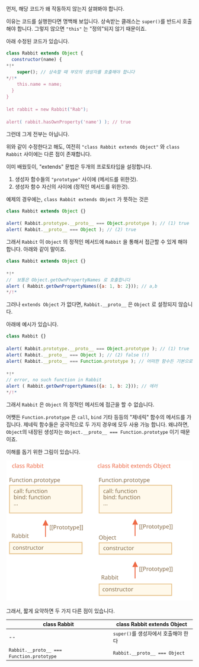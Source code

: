 먼저, 해당 코드가 왜 작동하지 않는지 살펴봐야 합니다.

이유는 코드를 실행한다면 명백해 보입니다. 상속받는 클래스는 `super()`를 반드시 호출해야 합니다. 그렇지 않으면 `"this"` 는 "정의"되지 않기 때문이죠.

아래 수정된 코드가 있습니다.

```js run
class Rabbit extends Object {
  constructor(name) {
*!*
    super(); // 상속할 때 부모의 생성자를 호출해야 합니다
*/!*
    this.name = name;
  }
}

let rabbit = new Rabbit("Rab");

alert( rabbit.hasOwnProperty('name') ); // true
```

그런데 그게 전부는 아닙니다.

위와 같이 수정한다고 해도, 여전히 `"class Rabbit extends Object"` 와 `class Rabbit` 사이에는 다른 점이 존재합니다.

이미 배웠듯이, "extends" 문법은 두개의 프로토타입을 설정합니다.

1. 생성자 함수들의 `"prototype"` 사이에 (메서드를 위한것).
2. 생성자 함수 자신의 사이에 (정적인 메서드를 위한것).

예제의 경우에는, `class Rabbit extends Object` 가 뜻하는 것은

```js run
class Rabbit extends Object {}

alert( Rabbit.prototype.__proto__ === Object.prototype ); // (1) true
alert( Rabbit.__proto__ === Object ); // (2) true
```

그래서 `Rabbit` 이 `Object` 의 정적인 메서드에 `Rabbit` 을 통해서 접근할 수 있게 해야 합니다. 아래와 같이 말이죠.

```js run
class Rabbit extends Object {}

*!*
//  보통은 Object.getOwnPropertyNames 로 호출합니다
alert ( Rabbit.getOwnPropertyNames({a: 1, b: 2})); // a,b
*/!*
```

그러나 `extends Object` 가 없다면, `Rabbit.__proto__` 은 `Object` 로 설정되지 않습니다.

아래에 예시가 있습니다.

```js run
class Rabbit {}

alert( Rabbit.prototype.__proto__ === Object.prototype ); // (1) true
alert( Rabbit.__proto__ === Object ); // (2) false (!)
alert( Rabbit.__proto__ === Function.prototype ); // 어떠한 함수든 기본으로

*!*
// error, no such function in Rabbit
alert ( Rabbit.getOwnPropertyNames({a: 1, b: 2})); // 에러
*/!*
```

그래서 `Rabbit` 은 `Object` 의 정적인 메서드에 접근을 할 수 없습니다.

어쨋든 `Function.prototype` 은 `call`, `bind` 기타 등등의 "제네릭" 함수의 메서드를 가집니다. 제네릭 함수들은 궁극적으로 두 가지 경우에 모두 사용 가능 합니다. 왜냐하면, `Object`의 내장된 생성자는 `Object.__proto__ === Function.prototype` 이기 때문이죠.

이해를 돕기 위한 그림이 있습니다.

![](rabbit-extends-object.svg)

그래서, 짧게 요약하면 두 가지 다른 점이 있습니다.

| class Rabbit | class Rabbit extends Object  |
|--------------|------------------------------|
| --             | `super()`를 생성자에서 호출해야 한다 |
| `Rabbit.__proto__ === Function.prototype` | `Rabbit.__proto__ === Object` |
